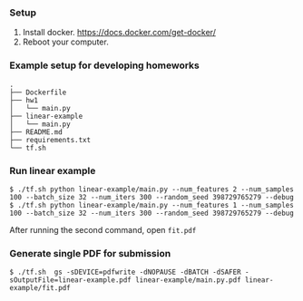 ### Setup

1. Install docker. https://docs.docker.com/get-docker/
2. Reboot your computer.

### Example setup for developing homeworks

```
.
├── Dockerfile
├── hw1
│   └── main.py
├── linear-example
│   └── main.py
├── README.md
├── requirements.txt
└── tf.sh
```

### Run linear example

```
$ ./tf.sh python linear-example/main.py --num_features 2 --num_samples 100 --batch_size 32 --num_iters 300 --random_seed 398729765279 --debug
$ ./tf.sh python linear-example/main.py --num_features 1 --num_samples 100 --batch_size 32 --num_iters 300 --random_seed 398729765279 --debug
```

After running the second command, open `fit.pdf`

### Generate single PDF for submission

```
$ ./tf.sh  gs -sDEVICE=pdfwrite -dNOPAUSE -dBATCH -dSAFER -sOutputFile=linear-example.pdf linear-example/main.py.pdf linear-example/fit.pdf
```
